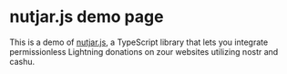 # nutjar.js demo page

This is a demo of [nutjar.js](https://github.com/Egge21M/nutjar), a TypeScript library that lets you integrate permissionless Lightning donations on zour websites utilizing nostr and cashu.
